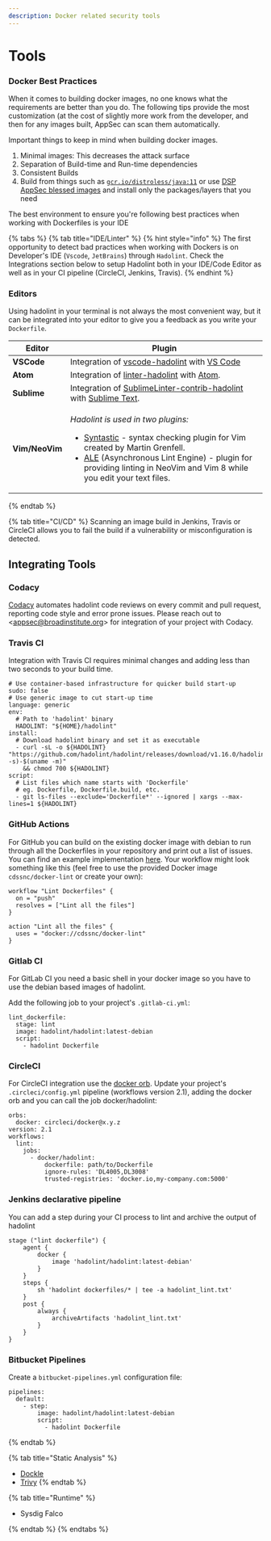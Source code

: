 ```yaml
---
description: Docker related security tools
---
```


# Tools

### Docker Best Practices

When it comes to building docker images, no one knows what the requirements are better than you do. The following tips provide the most customization (at the cost of slightly more work from the developer, and then for any images built, AppSec can scan them automatically.

Important things to keep in mind when building docker images.&#x20;

1. Minimal images: This decreases the attack surface
2. Separation of Build-time and Run-time dependencies
3. Consistent Builds&#x20;
4. Build from things such as [`gcr.io/distroless/java:11`](http://gcr.io/distroless/java:11) or use [DSP AppSec blessed images](https://github.com/broadinstitute/dsp-appsec-blessed-images) and install only the packages/layers that you need

The best environment to ensure you're following best practices when working with Dockerfiles is your IDE

{% tabs %}
{% tab title="IDE/Linter" %}
{% hint style="info" %}
The first opportunity to detect bad practices when working with Dockers is on Developer's IDE (`Vscode`, `JetBrains`) through `Hadolint`. Check the Integrations section below to setup Hadolint both in your IDE/Code Editor as well as in your CI pipeline (CircleCI, Jenkins, Travis).
{% endhint %}

### Editors

Using hadolint in your terminal is not always the most convenient way, but it can be integrated into your editor to give you a feedback as you write your `Dockerfile`.

| Editor         | Plugin                                                                                                                                                                                                                                                                                                                                                                         |
| -------------- | ------------------------------------------------------------------------------------------------------------------------------------------------------------------------------------------------------------------------------------------------------------------------------------------------------------------------------------------------------------------------------ |
| **VSCode**     | Integration of [vscode-hadolint](https://marketplace.visualstudio.com/items?itemName=exiasr.hadolint) with [VS Code](https://code.visualstudio.com)                                                                                                                                                                                                                            |
| **Atom**       | Integration of [linter-hadolint](https://atom.io/packages/linter-hadolint) with [Atom](https://atom.io).                                                                                                                                                                                                                                                                       |
| **Sublime**    | Integration of [SublimeLinter-contrib-hadolint](https://github.com/niksite/SublimeLinter-contrib-hadolint) with [Sublime Text](http://www.sublimetext.com).                                                                                                                                                                                                                    |
| **Vim/NeoVim** | <p><em>Hadolint is used in two plugins:</em></p><ul><li><em></em><a href="https://github.com/vim-syntastic/syntastic">Syntastic</a> - syntax checking plugin for Vim created by Martin Grenfell.</li><li><a href="https://github.com/w0rp/ale">ALE</a> (Asynchronous Lint Engine) - plugin for providing linting in NeoVim and Vim 8 while you edit your text files.</li></ul> |
{% endtab %}

{% tab title="CI/CD" %}
Scanning an image build in Jenkins, Travis or CircleCI allows you to fail the build if a vulnerability or misconfiguration is detected.&#x20;

## Integrating Tools

### Codacy

[Codacy](https://www.codacy.com) automates hadolint code reviews on every commit and pull request, reporting code style and error prone issues. Please reach out to \<appsec@broadinstitute.org> for integration of your project with Codacy.&#x20;

### Travis CI

Integration with Travis CI requires minimal changes and adding less than two seconds to your build time.

```
# Use container-based infrastructure for quicker build start-up
sudo: false
# Use generic image to cut start-up time
language: generic
env:
  # Path to 'hadolint' binary
  HADOLINT: "${HOME}/hadolint"
install:
  # Download hadolint binary and set it as executable
  - curl -sL -o ${HADOLINT} "https://github.com/hadolint/hadolint/releases/download/v1.16.0/hadolint-$(uname -s)-$(uname -m)"
    && chmod 700 ${HADOLINT}
script:
  # List files which name starts with 'Dockerfile'
  # eg. Dockerfile, Dockerfile.build, etc.
  - git ls-files --exclude='Dockerfile*' --ignored | xargs --max-lines=1 ${HADOLINT}
```

### GitHub Actions

For GitHub you can build on the existing docker image with debian to run through all the Dockerfiles in your repository and print out a list of issues. You can find an example implementation [here](https://github.com/cds-snc/github-actions/tree/master/docker-lint). Your workflow might look something like this (feel free to use the provided Docker image `cdssnc/docker-lint` or create your own):

```
workflow "Lint Dockerfiles" {
  on = "push"
  resolves = ["Lint all the files"]
}

action "Lint all the files" {
  uses = "docker://cdssnc/docker-lint"
}
```

### Gitlab CI

For GitLab CI you need a basic shell in your docker image so you have to use the debian based images of hadolint.

Add the following job to your project's `.gitlab-ci.yml`:

```
lint_dockerfile:
  stage: lint
  image: hadolint/hadolint:latest-debian
  script:
    - hadolint Dockerfile
```

### CircleCI

For CircleCI integration use the [docker orb](https://circleci.com/orbs/registry/orb/circleci/docker). Update your project's `.circleci/config.yml` pipeline (workflows version 2.1), adding the docker orb and you can call the job docker/hadolint:

```
orbs:
  docker: circleci/docker@x.y.z
version: 2.1
workflows:
  lint:
    jobs:
      - docker/hadolint:
          dockerfile: path/to/Dockerfile
          ignore-rules: 'DL4005,DL3008'
          trusted-registries: 'docker.io,my-company.com:5000'
```

### Jenkins declarative pipeline

You can add a step during your CI process to lint and archive the output of hadolint

```
stage ("lint dockerfile") {
    agent {
        docker {
            image 'hadolint/hadolint:latest-debian'
        }
    }
    steps {
        sh 'hadolint dockerfiles/* | tee -a hadolint_lint.txt'
    }
    post {
        always {
            archiveArtifacts 'hadolint_lint.txt'
        }
    }
}
```



### Bitbucket Pipelines

Create a `bitbucket-pipelines.yml` configuration file:

```
pipelines:
  default:
    - step:
        image: hadolint/hadolint:latest-debian
        script:
          - hadolint Dockerfile
```
{% endtab %}

{% tab title="Static Analysis" %}
* [Dockle](https://github.com/goodwithtech/dockle#installation)
* [Trivy](https://github.com/aquasecurity/trivy)
{% endtab %}

{% tab title="Runtime" %}
* Sysdig Falco


{% endtab %}
{% endtabs %}

